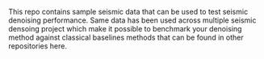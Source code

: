 This repo contains sample seismic data that can be used to test seismic denoising performance. Same data has been used across multiple seismic densoing project which make it possible to benchmark your denoising method against classical baselines methods that can be found in other repositories here.
